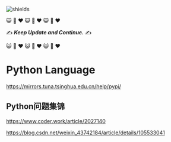 ![shields](https://img.shields.io/badge/Docs-Updating-red)

:smiley_cat: :dash: :heart: :smiley_cat: :dash: :heart: :smiley_cat: :dash: :heart:

:writing_hand: ***Keep Update and Continue.*** :writing_hand:

:smiley_cat: :dash: :heart: :smiley_cat: :dash: :heart: :smiley_cat: :dash: :heart:

# Python Language

https://mirrors.tuna.tsinghua.edu.cn/help/pypi/



## Python问题集锦
https://www.coder.work/article/2027140

https://blog.csdn.net/weixin_43742184/article/details/105533041

